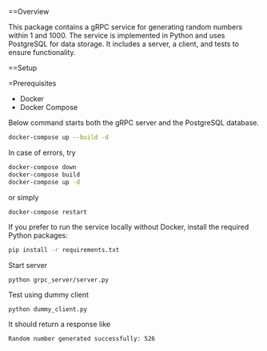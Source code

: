 ==Overview

This package contains a gRPC service for generating random numbers within 1 and 1000. The service is implemented in Python and uses PostgreSQL for data storage. It includes a server, a client, and tests to ensure functionality.

==Setup

=Prerequisites
* Docker
* Docker Compose

Below command starts both the gRPC server and the PostgreSQL database.

```bash
docker-compose up --build -d
```

In case of errors, try 

```bash
docker-compose down
docker-compose build
docker-compose up -d
```

or simply

```bash
docker-compose restart
```


If you prefer to run the service locally without Docker, install the required Python packages:

```bash
pip install -r requirements.txt
```

Start server 

```
python grpc_server/server.py
```

Test using dummy client

```
python dummy_client.py
```

It should return a response like

```
Random number generated successfully: 526
```
